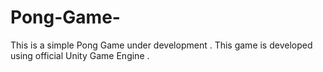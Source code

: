 # Pong-Game-
This is a simple Pong Game under development . This game is developed using official Unity Game Engine .    

